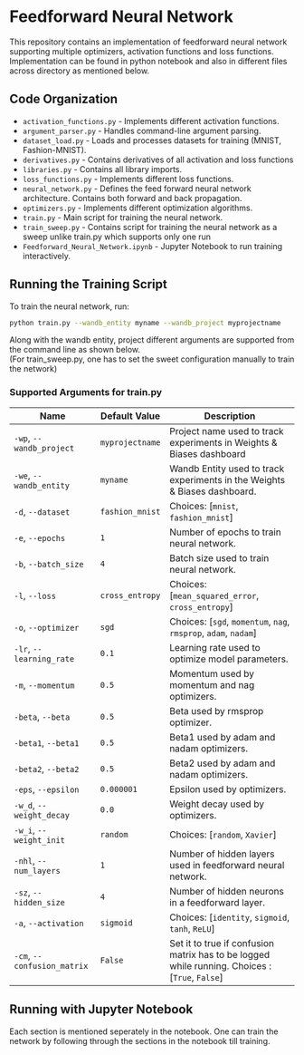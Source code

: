# Feedforward Neural Network

This repository contains an implementation of feedforward neural network supporting multiple optimizers, activation functions and loss functions. 
Implementation can be found in python notebook and also in different files across directory as mentioned below.

## Code Organization
- `activation_functions.py` - Implements different activation functions.
- `argument_parser.py` - Handles command-line argument parsing.
- `dataset_load.py` - Loads and processes datasets for training (MNIST, Fashion-MNIST).
- `derivatives.py` - Contains derivatives of all activation and loss functions
- `libraries.py` - Contains all library imports.
- `loss_functions.py` - Implements different loss functions.
- `neural_network.py` - Defines the feed forward neural network architecture. Contains both forward and back propagation.
- `optimizers.py` - Implements different optimization algorithms.
- `train.py` - Main script for training the neural network. 
- `train_sweep.py` - Contains script for training the neural network as a sweep unlike train.py which supports only one run
- `Feedforward_Neural_Network.ipynb` - Jupyter Notebook to run training interactively.

## Running the Training Script
To train the neural network, run:

```sh
python train.py --wandb_entity myname --wandb_project myprojectname
```
Along with the wandb entity, project different arguments are supported from the command line as shown below. <br>
(For train_sweep.py, one has to set the sweet configuration manually to train the network)

### Supported Arguments for train.py

| Name | Default Value | Description |
|------|--------------|-------------|
| `-wp`, `--wandb_project` | `myprojectname` | Project name used to track experiments in Weights & Biases dashboard |
| `-we`, `--wandb_entity` | `myname` | Wandb Entity used to track experiments in the Weights & Biases dashboard. |
| `-d`, `--dataset` | `fashion_mnist` | Choices: [`mnist`, `fashion_mnist`] |
| `-e`, `--epochs` | `1` | Number of epochs to train neural network. |
| `-b`, `--batch_size` | `4` | Batch size used to train neural network. |
| `-l`, `--loss` | `cross_entropy` | Choices: [`mean_squared_error`, `cross_entropy`] |
| `-o`, `--optimizer` | `sgd` | Choices: [`sgd`, `momentum`, `nag`, `rmsprop`, `adam`, `nadam`] |
| `-lr`, `--learning_rate` | `0.1` | Learning rate used to optimize model parameters. |
| `-m`, `--momentum` | `0.5` | Momentum used by momentum and nag optimizers. |
| `-beta`, `--beta` | `0.5` | Beta used by rmsprop optimizer. |
| `-beta1`, `--beta1` | `0.5` | Beta1 used by adam and nadam optimizers. |
| `-beta2`, `--beta2` | `0.5` | Beta2 used by adam and nadam optimizers. |
| `-eps`, `--epsilon` | `0.000001` | Epsilon used by optimizers. |
| `-w_d`, `--weight_decay` | `0.0` | Weight decay used by optimizers. |
| `-w_i`, `--weight_init` | `random` | Choices: [`random`, `Xavier`] |
| `-nhl`, `--num_layers` | `1` | Number of hidden layers used in feedforward neural network. |
| `-sz`, `--hidden_size` | `4` | Number of hidden neurons in a feedforward layer. |
| `-a`, `--activation` | `sigmoid` | Choices: [`identity`, `sigmoid`, `tanh`, `ReLU`] |
| `-cm`, `--confusion_matrix`| `False` | Set it to true if confusion matrix has to be logged while running. Choices : [`True`, `False`] |

## Running with Jupyter Notebook
Each section is mentioned seperately in the notebook. One can train the network by following through the sections in the notebook till training.